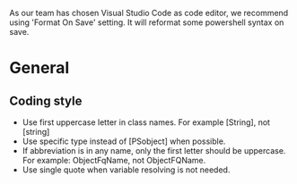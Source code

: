 As our team has chosen Visual Studio Code as code editor, we recommend using 'Format On Save' setting. It will reformat some powershell syntax on save.

# General

## Coding style

* Use first uppercase letter in class names. For example [String], not [string]
* Use specific type instead of [PSobject] when possible.
* If abbreviation is in any name, only the first letter should be uppercase. For example: ObjectFqName, not ObjectFQName.
* Use single quote when variable resolving is not needed.
